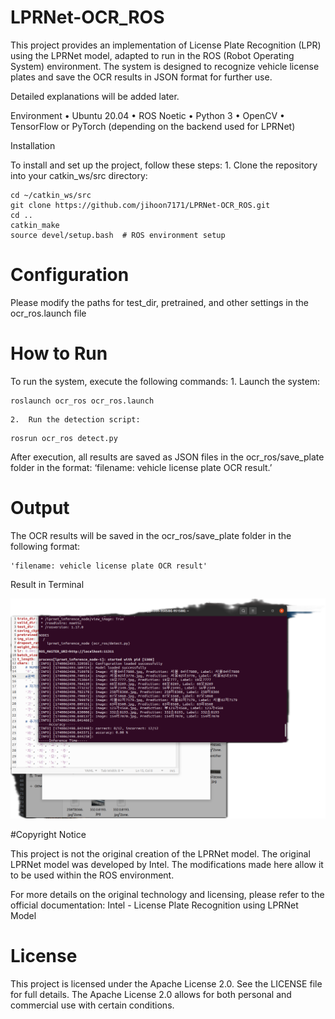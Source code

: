 # LPRNet-OCR_ROS

This project provides an implementation of License Plate Recognition (LPR) using the LPRNet model, adapted to run in the ROS (Robot Operating System) environment. The system is designed to recognize vehicle license plates and save the OCR results in JSON format for further use.

Detailed explanations will be added later.

Environment
	•	Ubuntu 20.04
	•	ROS Noetic
	•	Python 3
	•	OpenCV
	•	TensorFlow or PyTorch (depending on the backend used for LPRNet)

Installation

To install and set up the project, follow these steps:
	1.	Clone the repository into your catkin_ws/src directory:
```
cd ~/catkin_ws/src
git clone https://github.com/jihoon7171/LPRNet-OCR_ROS.git
cd ..
catkin_make
source devel/setup.bash  # ROS environment setup
```


# Configuration

Please modify the paths for test_dir, pretrained, and other settings in the ocr_ros.launch file 
# How to Run

To run the system, execute the following commands:
	1.	Launch the system:
```
roslaunch ocr_ros ocr_ros.launch
```

	2.	Run the detection script:
	
```
rosrun ocr_ros detect.py
```

After execution, all results are saved as JSON files in the ocr_ros/save_plate folder in the format: ‘filename: vehicle license plate OCR result.’

# Output

The OCR results will be saved in the ocr_ros/save_plate folder in the following format:
```
'filename: vehicle license plate OCR result'
```

Result in Terminal

![alt text](image.png)

#Copyright Notice

This project is not the original creation of the LPRNet model. The original LPRNet model was developed by Intel. The modifications made here allow it to be used within the ROS environment.

For more details on the original technology and licensing, please refer to the official documentation:
Intel - License Plate Recognition using LPRNet Model

# License

This project is licensed under the Apache License 2.0. See the LICENSE file for full details. The Apache License 2.0 allows for both personal and commercial use with certain conditions.